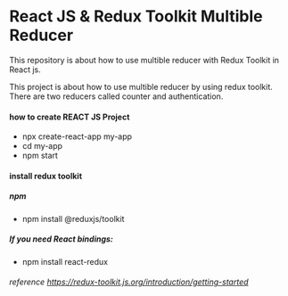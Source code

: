 # React JS & Redux Toolkit Multible Reducer

This repository is about how to use multible reducer with Redux Toolkit in React js.

This project is about how to use multible reducer by using redux toolkit. There are two reducers called counter and authentication.

#### how to create REACT JS Project

- npx create-react-app my-app
- cd my-app
- npm start

#### install redux toolkit

##### npm
- npm install @reduxjs/toolkit
##### If you need React bindings:
- npm install react-redux


###### reference https://redux-toolkit.js.org/introduction/getting-started
